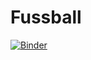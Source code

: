 # Fussball

[![Binder](https://mybinder.org/badge_logo.svg)](https://mybinder.org/v2/gh/r-Files/Fussball/master)
